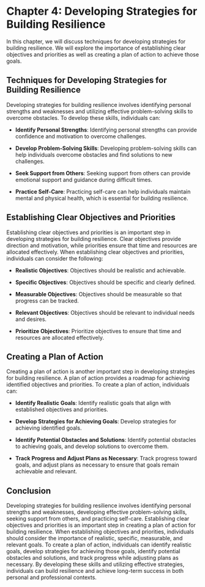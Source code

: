 Chapter 4: Developing Strategies for Building Resilience
========================================================

In this chapter, we will discuss techniques for developing strategies for building resilience. We will explore the importance of establishing clear objectives and priorities as well as creating a plan of action to achieve those goals.

Techniques for Developing Strategies for Building Resilience
------------------------------------------------------------

Developing strategies for building resilience involves identifying personal strengths and weaknesses and utilizing effective problem-solving skills to overcome obstacles. To develop these skills, individuals can:

* **Identify Personal Strengths**: Identifying personal strengths can provide confidence and motivation to overcome challenges.

* **Develop Problem-Solving Skills**: Developing problem-solving skills can help individuals overcome obstacles and find solutions to new challenges.

* **Seek Support from Others**: Seeking support from others can provide emotional support and guidance during difficult times.

* **Practice Self-Care**: Practicing self-care can help individuals maintain mental and physical health, which is essential for building resilience.

Establishing Clear Objectives and Priorities
--------------------------------------------

Establishing clear objectives and priorities is an important step in developing strategies for building resilience. Clear objectives provide direction and motivation, while priorities ensure that time and resources are allocated effectively. When establishing clear objectives and priorities, individuals can consider the following:

* **Realistic Objectives**: Objectives should be realistic and achievable.

* **Specific Objectives**: Objectives should be specific and clearly defined.

* **Measurable Objectives**: Objectives should be measurable so that progress can be tracked.

* **Relevant Objectives**: Objectives should be relevant to individual needs and desires.

* **Prioritize Objectives**: Prioritize objectives to ensure that time and resources are allocated effectively.

Creating a Plan of Action
-------------------------

Creating a plan of action is another important step in developing strategies for building resilience. A plan of action provides a roadmap for achieving identified objectives and priorities. To create a plan of action, individuals can:

* **Identify Realistic Goals**: Identify realistic goals that align with established objectives and priorities.

* **Develop Strategies for Achieving Goals**: Develop strategies for achieving identified goals.

* **Identify Potential Obstacles and Solutions**: Identify potential obstacles to achieving goals, and develop solutions to overcome them.

* **Track Progress and Adjust Plans as Necessary**: Track progress toward goals, and adjust plans as necessary to ensure that goals remain achievable and relevant.

Conclusion
----------

Developing strategies for building resilience involves identifying personal strengths and weaknesses, developing effective problem-solving skills, seeking support from others, and practicing self-care. Establishing clear objectives and priorities is an important step in creating a plan of action for building resilience. When establishing objectives and priorities, individuals should consider the importance of realistic, specific, measurable, and relevant goals. To create a plan of action, individuals can identify realistic goals, develop strategies for achieving those goals, identify potential obstacles and solutions, and track progress while adjusting plans as necessary. By developing these skills and utilizing effective strategies, individuals can build resilience and achieve long-term success in both personal and professional contexts.
